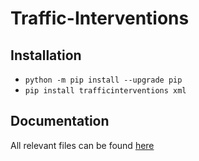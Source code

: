 # Traffic-Interventions

## Installation
- `python -m pip install --upgrade pip`
- `pip install trafficinterventions xml`

## Documentation
All relevant files can be found [here](https://github.com/WSL-IIITB/Traffic-Interventions/tree/main/docs)
